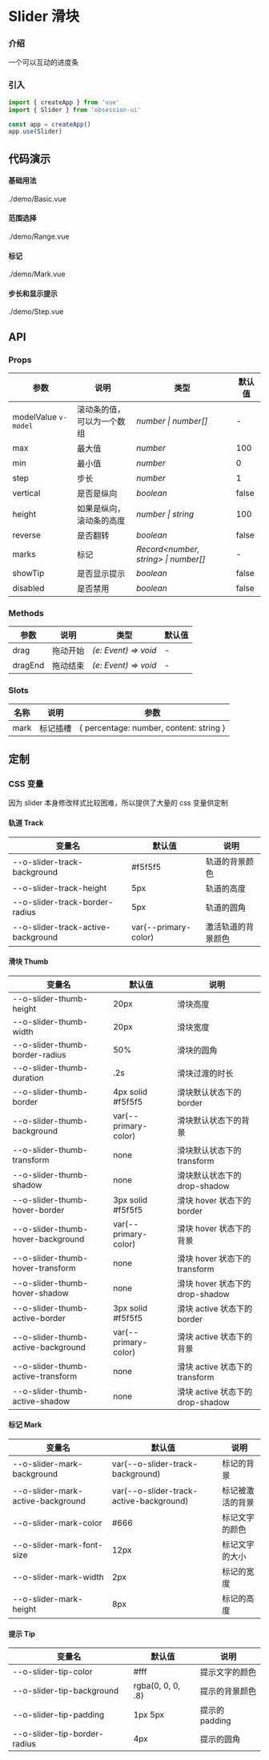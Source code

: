 # Slider 滑块

### 介绍

一个可以互动的进度条

### 引入

```js
import { createApp } from 'vue'
import { Slider } from 'obsession-ui'

const app = createApp()
app.use(Slider)
```

## 代码演示

#### 基础用法

<demo-code transform>
./demo/Basic.vue
</demo-code>

#### 范围选择

<demo-code transform>
./demo/Range.vue
</demo-code>

#### 标记

<demo-code transform>
./demo/Mark.vue
</demo-code>

#### 步长和显示提示

<demo-code transform>
./demo/Step.vue
</demo-code>

## API

### Props

| 参数      | 说明           | 类型                                                                | 默认值 |
| --------- | -------------- | ------------------------------------------------------------------- | ------ |
| modelValue `v-model`      | 滚动条的值，可以为一个数组       | _number \| number[]_          | -     |
| max     | 最大值   | _number_           | 100      |
| min   | 最小值 | _number_ | 0      |
| step  | 步长       | _number_                                                           | 1  |
| vertical      | 是否是纵向       | _boolean_                                                           | false   |
| height | 如果是纵向，滚动条的高度     | _number \| string_                                                    | 100     |
| reverse | 是否翻转       | _boolean_                                                    | false     |
| marks | 标记       | _Record\<number, string> \| number[]_                                                    | -     |
| showTip | 是否显示提示 | _boolean_ | false |
| disabled | 是否禁用 | _boolean_ | false |

### Methods

| 参数      | 说明           | 类型                                                                | 默认值 |
| --------- | -------------- | ------------------------------------------------------------------- | ------ |
| drag      | 拖动开始       | _(e: Event) => void_          | -     |
| dragEnd      | 拖动结束       | _(e: Event) => void_          | -     |

### Slots

| 名称    | 说明     | 参数 |
| ------- | -------- | --- |
| mark | 标记插槽 | { percentage: number, content: string } |

## 定制

### CSS 变量

因为 slider 本身修改样式比较困难，所以提供了大量的 css 变量供定制

#### 轨道 Track

| 变量名 | 默认值 | 说明 |
| ---- | ---- | ---- |
| --o-slider-track-background | #f5f5f5 | 轨道的背景颜色 |
| --o-slider-track-height | 5px | 轨道的高度 |
| --o-slider-track-border-radius | 5px | 轨道的圆角 |
| --o-slider-track-active-background | var(--primary-color) | 激活轨道的背景颜色 |

#### 滑块 Thumb

| 变量名 | 默认值 | 说明 |
| ---- | ---- | ---- |
| --o-slider-thumb-height | 20px | 滑块高度 |
| --o-slider-thumb-width | 20px | 滑块宽度 |
| --o-slider-thumb-border-radius | 50% | 滑块的圆角 |
| --o-slider-thumb-duration | .2s | 滑块过渡的时长 |
| --o-slider-thumb-border | 4px solid #f5f5f5 | 滑块默认状态下的 border |
| --o-slider-thumb-background | var(--primary-color) | 滑块默认状态下的背景 |
| --o-slider-thumb-transform | none | 滑块默认状态下的 transform |
| --o-slider-thumb-shadow | none | 滑块默认状态下的 drop-shadow |
| --o-slider-thumb-hover-border | 3px solid #f5f5f5 | 滑块 hover 状态下的 border |
| --o-slider-thumb-hover-background | var(--primary-color) | 滑块 hover 状态下的背景 |
| --o-slider-thumb-hover-transform | none | 滑块 hover 状态下的 transform |
| --o-slider-thumb-hover-shadow | none | 滑块 hover 状态下的 drop-shadow |
| --o-slider-thumb-active-border | 3px solid #f5f5f5 | 滑块 active 状态下的 border |
| --o-slider-thumb-active-background | var(--primary-color) | 滑块 active 状态下的背景 |
| --o-slider-thumb-active-transform | none | 滑块 active 状态下的 transform |
| --o-slider-thumb-active-shadow | none | 滑块 active 状态下的 drop-shadow |

#### 标记 Mark

| 变量名 | 默认值 | 说明 |
| ---- | ---- | ---- |
| --o-slider-mark-background | var(--o-slider-track-background) | 标记的背景 |
| --o-slider-mark-active-background | var(--o-slider-track-active-background) | 标记被激活的背景 |
| --o-slider-mark-color | #666 | 标记文字的颜色 |
| --o-slider-mark-font-size | 12px | 标记文字的大小 |
| --o-slider-mark-width | 2px | 标记的宽度 |
| --o-slider-mark-height | 8px | 标记的高度 |

#### 提示 Tip

| 变量名 | 默认值 | 说明 |
| ---- | ---- | ---- |
| --o-slider-tip-color | #fff | 提示文字的颜色 |
| --o-slider-tip-background | rgba(0, 0, 0, .8) | 提示的背景颜色 |
| --o-slider-tip-padding | 1px 5px | 提示的 padding |
| --o-slider-tip-border-radius | 4px | 提示的圆角 |